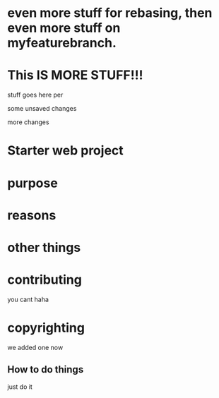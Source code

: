 # even more stuff for rebasing, then even more stuff on myfeaturebranch.

# This IS MORE STUFF!!!

stuff goes here
per

some unsaved changes

more changes

# Starter web project

#  purpose

# reasons 

# other things

# contributing

you cant haha

# copyrighting

we added one now

## How to do things

just do it
